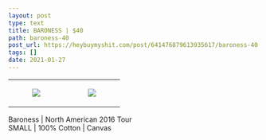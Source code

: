 ```yaml
---
layout: post
type: text
title: BARONESS | $40
path: baroness-40
post_url: https://heybuymyshit.com/post/641476879613935617/baroness-40
tags: []
date: 2021-01-27
---
```




<table style="width:100%;"><tr><td style="vertical-align:top;">
      <figure class="tmblr-full" data-orig-height="2048" data-orig-width="1365" data-orig-src="https://concertshirts.netlify.app/shirts/0133/0133-01.jpg"><img src="https://64.media.tumblr.com/1f99308032750f95c6dea0f79ee07a95/88b6a935386992ce-58/s540x810/f99dd548fc646053191cc75665ea41884481ac11.jpg" data-orig-height="2048" data-orig-width="1365" data-orig-src="https://concertshirts.netlify.app/shirts/0133/0133-01.jpg"/></figure></td>
    <td style="vertical-align:top;">
      <figure class="tmblr-full" data-orig-height="2048" data-orig-width="1365" data-orig-src="https://concertshirts.netlify.app/shirts/0133/0133-02.jpg"><img src="https://64.media.tumblr.com/666f9de502d402573efe29b6e19285fc/88b6a935386992ce-51/s540x810/d9aa31506b9ff39122d66c7ce433694150fb3214.jpg" data-orig-height="2048" data-orig-width="1365" data-orig-src="https://concertshirts.netlify.app/shirts/0133/0133-02.jpg"/></figure></td>
  </tr></table><p>
  Baroness | North American 2016 Tour<br/>SMALL | 100% Cotton | Canvas
</p>
